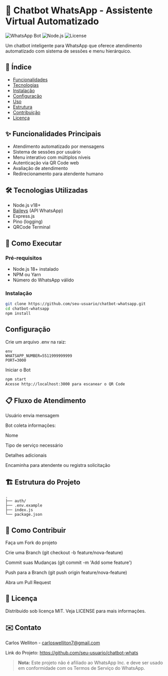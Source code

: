 # 🤖 Chatbot WhatsApp - Assistente Virtual Automatizado

![WhatsApp Bot](https://img.shields.io/badge/WhatsApp-Bot-green)
![Node.js](https://img.shields.io/badge/Node.js-18+-success)
![License](https://img.shields.io/badge/License-MIT-blue)

Um chatbot inteligente para WhatsApp que oferece atendimento automatizado com sistema de sessões e menu hierárquico.

## 📌 Índice
- [Funcionalidades](#-funcionalidades-principais)
- [Tecnologias](#-tecnologias-utilizadas)
- [Instalação](#-como-executar)
- [Configuração](#-configuração)
- [Uso](#-fluxo-de-atendimento)
- [Estrutura](#-estrutura-do-projeto)
- [Contribuição](#-como-contribuir)
- [Licença](#-licença)

## ✨ Funcionalidades Principais
- Atendimento automatizado por mensagens
- Sistema de sessões por usuário
- Menu interativo com múltiplos níveis
- Autenticação via QR Code web
- Avaliação de atendimento
- Redirecionamento para atendente humano

## 🛠️ Tecnologias Utilizadas
- Node.js v18+
- [Baileys](https://github.com/whiskeysockets/Baileys) (API WhatsApp)
- Express.js
- Pino (logging)
- QRCode Terminal

## 🚀 Como Executar

### Pré-requisitos
- Node.js 18+ instalado
- NPM ou Yarn
- Número do WhatsApp válido

### Instalação
```bash
git clone https://github.com/seu-usuario/chatbot-whatsapp.git
cd chatbot-whatsapp
npm install
```
## Configuração
Crie um arquivo .env na raiz:

```bach
env
WHATSAPP_NUMBER=5511999999999
PORT=3000
```
Iniciar o Bot

```bash 
npm start
Acesse http://localhost:3000 para escanear o QR Code
```
## 📋 Fluxo de Atendimento
Usuário envia mensagem

Bot coleta informações:

Nome

Tipo de serviço necessário

Detalhes adicionais

Encaminha para atendente ou registra solicitação

## 🏗️ Estrutura do Projeto
```text
.
├── auth/
├── .env.example
├── index.js
└── package.json
```
## 🤝 Como Contribuir
Faça um Fork do projeto

Crie uma Branch (git checkout -b feature/nova-feature)

Commit suas Mudanças (git commit -m 'Add some feature')

Push para a Branch (git push origin feature/nova-feature)

Abra um Pull Request

## 📄 Licença
Distribuído sob licença MIT. Veja LICENSE para mais informações.

## ✉️ Contato
Carlos Welliton - carloswelliton7@gmail.com

Link do Projeto: https://github.com/seu-usuario/chatbot-whats

>**Nota:** Este projeto não é afiliado ao WhatsApp Inc. e deve ser usado em conformidade com os Termos de Serviço do WhatsApp.